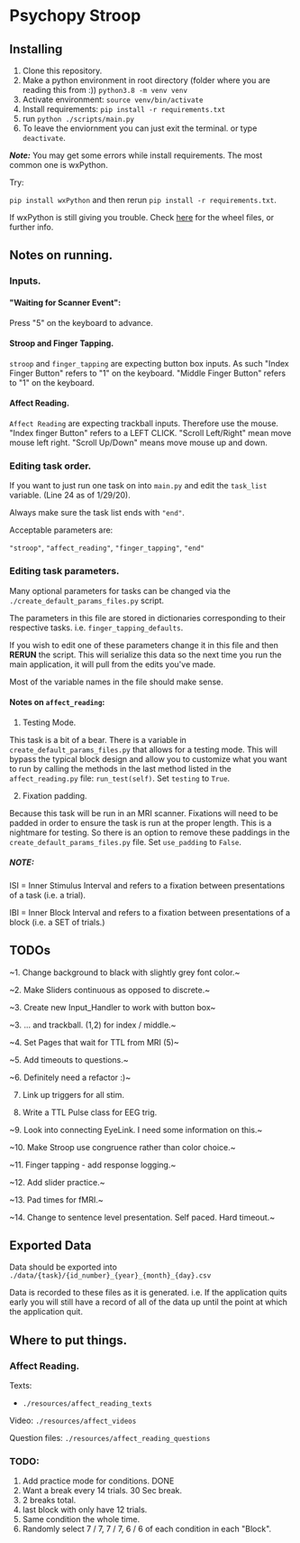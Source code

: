 # Psychopy Stroop

## Installing

1. Clone this repository.
2. Make a python environment in root directory (folder where you are reading this from :)) `python3.8 -m venv venv`
3. Activate environment: `source venv/bin/activate`
4. Install requirements: `pip install -r requirements.txt`
5. run `python ./scripts/main.py`
6. To leave the enviornment you can just exit the terminal. or type `deactivate`.

***Note:*** You may get some errors while install requirements. The most common one is wxPython.

Try:

`pip install wxPython` and then rerun `pip install -r requirements.txt`.

If wxPython is still giving you trouble. Check [here](https://www.wxpython.org/pages/downloads/) for the wheel files, or further info.

## Notes on running.

### Inputs.

#### "Waiting for Scanner Event":

Press "5" on the keyboard to advance.

#### Stroop and Finger Tapping.

`stroop` and `finger_tapping` are expecting button box inputs. As such "Index Finger Button" refers to "1" on the keyboard. "Middle Finger Button" refers to "1" on the keyboard.

#### Affect Reading.

`Affect Reading` are expecting trackball inputs. Therefore use the mouse. "Index finger Button" refers to a LEFT CLICK. "Scroll Left/Right" mean move mouse left right. "Scroll Up/Down" means move mouse up and down.

### Editing task order.

If you want to just run one task on into `main.py` and edit the `task_list` variable. (Line 24 as of 1/29/20).

Always make sure the task list ends with `"end"`.

Acceptable parameters are:

`"stroop"`, `"affect_reading"`, `"finger_tapping"`, `"end"`

### Editing task parameters.

Many optional parameters for tasks can be changed via the `./create_default_params_files.py` script.

The parameters in this file are stored in dictionaries corresponding to their respective tasks. i.e. `finger_tapping_defaults`.

If you wish to edit one of these parameters change it in this file and then **RERUN** the script. This will serialize this data so the next time you run the main application, it will pull from the edits you've made.

Most of the variable names in the file should make sense.

#### Notes on `affect_reading`:

1. Testing Mode.

This task is a bit of a bear. There is a variable in `create_default_params_files.py` that allows for a testing mode. This will bypass the typical block design and allow you to customize what you want to run by calling the methods in the last method listed in the `affect_reading.py` file: `run_test(self)`. Set `testing` to `True`.

2. Fixation padding.

Because this task will be run in an MRI scanner. Fixations will need to be padded in order to ensure the task is run at the proper length. This is a nightmare for testing. So there is an option to remove these paddings in the `create_default_params_files.py` file. Set `use_padding` to `False`.

##### NOTE:

ISI = Inner Stimulus Interval and refers to a fixation between presentations of a task (i.e. a trial).

IBI = Inner Block Interval and refers to a fixation between presentations of a block (i.e. a SET of trials.)



## TODOs

~1. Change background to black with slightly grey font color.~

~2. Make Sliders continuous as opposed to discrete.~

~3. Create new Input_Handler to work with button box~

~3. ... and trackball. (1,2) for index / middle.~

~4. Set Pages that wait for TTL from MRI (5)~

~5. Add timeouts to questions.~

~6. Definitely need a refactor :)~

7. Link up triggers for all stim.

8. Write a TTL Pulse class for EEG trig.

~9. Look into connecting EyeLink. I need some information on this.~

~10. Make Stroop use congruence rather than color choice.~

~11. Finger tapping - add response logging.~

~12. Add slider practice.~

~13. Pad times for fMRI.~

~14. Change to sentence level presentation. Self paced. Hard timeout.~


## Exported Data

Data should be exported into `./data/{task}/{id_number}_{year}_{month}_{day}.csv`

Data is recorded to these files as it is generated. i.e. If the application quits early you will still have a record of all of the data up until the point at which the application quit.

## Where to put things.

### Affect Reading.

Texts:
  - `./resources/affect_reading_texts`

Video:
    `./resources/affect_videos`

Question files:
    `./resources/affect_reading_questions`

### TODO:

1. Add practice mode for conditions. DONE
2. Want a break every 14 trials. 30 Sec break.
3. 2 breaks total.
4. last block with only have 12 trials.
5. Same condition the whole time.
6. Randomly select 7 / 7, 7 / 7, 6 / 6 of each condition in each "Block".
